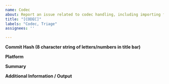 ```yaml
---
name: Codec
about: Report an issue related to codec handling, including importing footage or any footage usage issues while editing.
title: "[CODEC]"
labels: "Codec, Triage"
assignees: ''

---
```

**Commit Hash (8 character string of letters/numbers in title bar)**

**Platform**

**Summary**

**Additional Information / Output**

